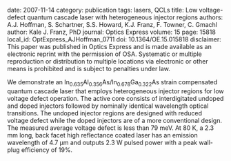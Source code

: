 date: 2007-11-14
category: publication
tags: lasers, QCLs
title: Low voltage-defect quantum cascade laser with heterogeneous injector regions
authors: A.J. Hoffman, S. Schartner, S.S. Howard, K.J. Franz, F. Towner, C. Gmachl
author: Kale J. Franz, PhD
journal: Optics Express
volume: 15
page: 15818
local_id: OptExpress_AJHoffman_0711
doi: 10.1364/OE.15.015818
disclaimer: This paper was published in Optics Express and is made available as an electronic reprint with the permission of OSA. Systematic or multiple reproduction or distribution to multiple locations via electronic or other means is prohibited and is subject to penalties under law.

We demonstrate an In<sub>0.635</sub>Al<sub>0.356</sub>As/In<sub>0.678</sub>Ga<sub>0.322</sub>As
strain compensated quantum cascade laser that employs heterogeneous injector
regions for low voltage defect operation. The active core consists of
interdigitated undoped and doped injectors followed by nominally identical
wavelength optical transitions. The undoped injector regions are designed with
reduced voltage defect while the doped injectors are of a more conventional
design. The measured average voltage defect is less than 79 meV. At 80 K, a
2.3 mm long, back facet high reflectance coated laser has an emission wavelength
of 4.7 μm and outputs 2.3 W pulsed power with a peak wall-plug efficiency of
19%.